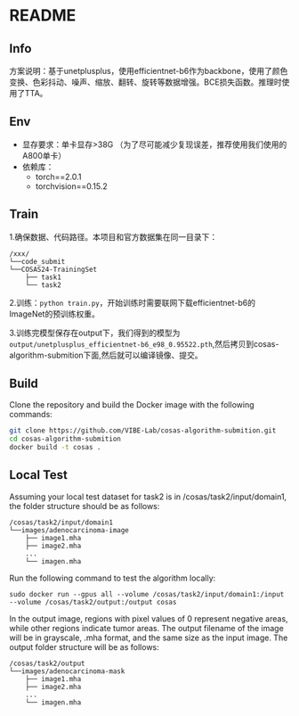 # README

## Info
方案说明：基于unetplusplus，使用efficientnet-b6作为backbone，使用了颜色变换、色彩抖动、噪声、缩放、翻转、旋转等数据增强。BCE损失函数。推理时使用了TTA。

## Env

* 显存要求：单卡显存>38G （为了尽可能减少复现误差，推荐使用我们使用的A800单卡）
* 依赖库：
	* torch==2.0.1
	* torchvision==0.15.2



## Train
1.确保数据、代码路径。本项目和官方数据集在同一目录下：

```
/xxx/
└──code_submit
└──COSAS24-TrainingSet
    ├── task1
    └── task2
```

2.训练：`python train.py`，开始训练时需要联网下载efficientnet-b6的ImageNet的预训练权重。

3.训练完模型保存在output下，我们得到的模型为 `output/unetplusplus_efficientnet-b6_e98_0.95522.pth`,然后拷贝到cosas-algorithm-submition下面,然后就可以编译镜像、提交。


## Build

Clone the repository and build the Docker image with the following commands:

```bash
git clone https://github.com/VIBE-Lab/cosas-algorithm-submition.git
cd cosas-algorithm-submition
docker build -t cosas .
```

## Local Test
Assuming your local test dataset for task2 is in /cosas/task2/input/domain1, the folder structure should be as follows:
```
/cosas/task2/input/domain1
└──images/adenocarcinoma-image
    ├── image1.mha
    ├── image2.mha
    ...
    └── imagen.mha
```

Run the following command to test the algorithm locally:
```
sudo docker run --gpus all --volume /cosas/task2/input/domain1:/input --volume /cosas/task2/output:/output cosas
```

In the output image, regions with pixel values of 0 represent negative areas, while other regions indicate tumor areas. The output filename of the image will be in grayscale, .mha format, and the same size as the input image. The output folder structure will be as follows:
```
/cosas/task2/output
└──images/adenocarcinoma-mask
    ├── image1.mha
    ├── image2.mha
    ...
    └── imagen.mha
```


